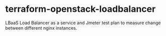 # terraform-openstack-loadbalancer
LBaaS Load Balancer as a service and Jmeter test plan to measure change between different nginx instances.
